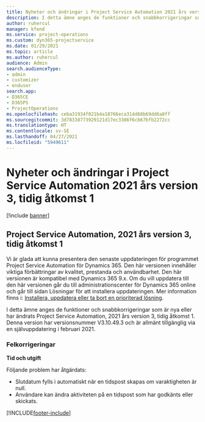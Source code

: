 ```yaml
---
title: Nyheter och ändringar i Project Service Automation 2021 års version 3, tidig åtkomst 1
description: I detta ämne anges de funktioner och snabbkorrigeringar som finns tillgängliga i Project Service Automation, 2021 års version 3, tidig åtkomst 1.
author: ruhercul
manager: kfend
ms.service: project-operations
ms.custom: dyn365-projectservice
ms.date: 01/29/2021
ms.topic: article
ms.author: ruhercul
audience: Admin
search.audienceType:
- admin
- customizer
- enduser
search.app:
- D365CE
- D365PS
- ProjectOperations
ms.openlocfilehash: ceba31934f021b4a18766eca314d68b69dd6a8ff
ms.sourcegitcommit: 3d78338773929121d17ec3386f6cb67bfb2272cc
ms.translationtype: HT
ms.contentlocale: sv-SE
ms.lasthandoff: 04/27/2021
ms.locfileid: "5949611"
---
```

# <a name="whats-new-or-changed-in-project-service-automation-early-access-wave-1-2021-v3"></a>Nyheter och ändringar i Project Service Automation 2021 års version 3, tidig åtkomst 1

[!include [banner](../includes/psa-now-project-operations.md)]

## <a name="project-service-automation-early-access-wave-1-2021-v3"></a>Project Service Automation, 2021 års version 3, tidig åtkomst 1

Vi är glada att kunna presentera den senaste uppdateringen för programmet Project Service Automation för Dynamics 365. Den här versionen innehåller viktiga förbättringar av kvalitet, prestanda och användbarhet. Den här versionen är kompatibel med Dynamics 365 9.x. Om du vill uppdatera till den här versionen går du till administrationscenter för Dynamics 365 online och går till sidan Lösningar för att installera uppdateringen. Mer information finns i: [Installera, uppdatera eller ta bort en prioriterad lösning](/power-platform/admin/install-remove-preferred-solution).

I detta ämne anges de funktioner och snabbkorrigeringar som är nya eller har ändrats Project Service Automation, 2021 års version 3, tidig åtkomst 1. Denna version har versionsnummer V3.10.49.3 och är allmänt tillgänglig via en självuppdatering i februari 2021.


### <a name="bug-fixes"></a>Felkorrigeringar

**Tid och utgift**

Följande problem har åtgärdats:

- Slutdatum fylls i automatiskt när en tidspost skapas om varaktigheten är null.
- Användare kan ändra aktiviteten på en tidspost som har godkänts eller skickats.


[!INCLUDE[footer-include](../includes/footer-banner.md)]